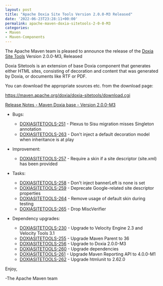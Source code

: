 ```yaml
---
layout: post
title: "Apache Doxia Site Tools Version 2.0.0-M3 Released"
date: '2022-06-23T23:28:11+00:00'
permalink: apache-maven-doxia-sitetools-2-0-0-M3
categories:
- Maven
- Maven-Components
---
```

The Apache Maven team is pleased to announce the release of the
[Doxia Site Tools](https://maven.apache.org/doxia/doxia-sitetools/) Version 2.0.0-M3,
Released

Doxia Sitetools is an extension of base Doxia component that generates either
HTML sites, consisting of decoration and content that was generated by Doxia,
or documents like RTF or PDF.

You can download the appropriate sources etc. from the download page:

https://maven.apache.org/doxia/doxia-sitetools/download.cgi

[Release Notes - Maven Doxia base - Version 2.0.0-M3](https://issues.apache.org/jira/secure/ReleaseNote.jspa?projectId=12317320&version=12351359)

* Bugs:
  * [DOXIASITETOOLS-251](https://issues.apache.org/jira/browse/DOXIASITETOOLS-251) - Plexus to Sisu migration misses Singleton annotation
  * [DOXIASITETOOLS-263](https://issues.apache.org/jira/browse/DOXIASITETOOLS-263) - Don't inject a default decoration model when inheritance is at play

* Improvement:
  * [DOXIASITETOOLS-257](https://issues.apache.org/jira/browse/DOXIASITETOOLS-257) - Require a skin if a site descriptor (site.xml) has been provided

* Tasks:
  * [DOXIASITETOOLS-258](https://issues.apache.org/jira/browse/DOXIASITETOOLS-258) - Don't inject bannerLeft is none is set
  * [DOXIASITETOOLS-259](https://issues.apache.org/jira/browse/DOXIASITETOOLS-259) - Deprecate Google-related site descriptor properties
  * [DOXIASITETOOLS-264](https://issues.apache.org/jira/browse/DOXIASITETOOLS-264) - Remove usage of default skin during testing
  * [DOXIASITETOOLS-265](https://issues.apache.org/jira/browse/DOXIASITETOOLS-265) - Drop MiscVerifier

* Dependency upgrades:
  * [DOXIASITETOOLS-230](https://issues.apache.org/jira/browse/DOXIASITETOOLS-230) - Upgrade to Velocity Engine 2.3 and Velocity Tools 3.1
  * [DOXIASITETOOLS-255](https://issues.apache.org/jira/browse/DOXIASITETOOLS-255) - Upgrade Maven Parent to 36
  * [DOXIASITETOOLS-256](https://issues.apache.org/jira/browse/DOXIASITETOOLS-256) - Upgrade to Doxia 2.0.0-M3
  * [DOXIASITETOOLS-260](https://issues.apache.org/jira/browse/DOXIASITETOOLS-260) - Upgrade dependencies
  * [DOXIASITETOOLS-261](https://issues.apache.org/jira/browse/DOXIASITETOOLS-261) - Upgrade Maven Reporting API to 4.0.0-M1
  * [DOXIASITETOOLS-262](https://issues.apache.org/jira/browse/DOXIASITETOOLS-262) - Upgrade htmlunit to 2.62.0


Enjoy,

-The Apache Maven team 